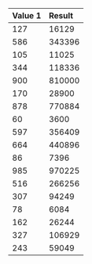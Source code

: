 
|Value 1|	Result	 |
|:------|:---------|
|127	|16129	|
|586	|343396	|
|105	|11025	|
|344	|118336	|
|900|	810000|
|170	|28900	|
|878|	770884	|
|60	|3600	|
|597	|356409	|
|664|	440896	|
|86	|7396	|
|985	|970225	|
|516	|266256	|
|307|	94249	|
|78|	6084|	
|162	|26244	|
|327	|106929	|
|243	|59049	|
